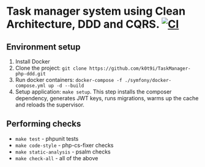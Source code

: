 # Task manager system using Clean Architecture, DDD and CQRS. [![CI](https://github.com/k0t9i/TaskManager-php-ddd/actions/workflows/ci.yml/badge.svg?branch=master)](https://github.com/k0t9i/TaskManager-php-ddd/actions/workflows/ci.yml)

## Environment setup
1) Install Docker
2) Clone the project: `git clone https://github.com/k0t9i/TaskManager-php-ddd.git`
3) Run docker containers: `docker-compose -f ./symfony/docker-compose.yml up -d --build`
4) Setup application: `make setup`. This step installs the composer dependency, generates JWT keys, runs migrations, warms up the cache and reloads the supervisor.
## Performing checks
- `make test` - phpunit tests
- `make code-style` - php-cs-fixer checks
- `make static-analysis` - psalm checks
- `make check-all` - all of the above